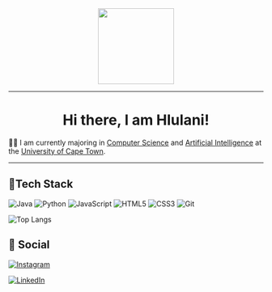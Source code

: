 <!-- This cool guy pc gif -->
<div align="center">
  <img height="150" src="https://media.giphy.com/media/M9gbBd9nbDrOTu1Mqx/giphy.gif"  />
</div>

---
<!-- greetings and who am i? -->
<h1 align='center'>Hi there, I am Hlulani!</h1>

<!-- about me -->
👨‍💻 I am currently majoring in [Computer Science](https://en.wikipedia.org/wiki/Computer_science) and [Artificial Intelligence](https://en.wikipedia.org/wiki/Artificial_intelligence) at the [University of Cape Town](https://en.wikipedia.org/wiki/University_of_Cape_Town).

---

<!-- languages i know how to code in and the tools that i use... -->
## 🤖Tech Stack
![Java](https://img.shields.io/badge/Java-ED8B00?style=for-the-badge&logo=openjdk&logoColor=white) ![Python](https://img.shields.io/badge/Python-3776AB?style=for-the-badge&logo=python&logoColor=white) ![JavaScript](https://img.shields.io/badge/javascript-%23323330.svg?style=for-the-badge&logo=javascript&logoColor=%23F7DF1E) ![HTML5](https://img.shields.io/badge/html5-%23E34F26.svg?style=for-the-badge&logo=html5&logoColor=white) ![CSS3](https://img.shields.io/badge/CSS3-1572B6?style=for-the-badge&logo=css3&logoColor=white) ![Git](https://img.shields.io/badge/git-%23F05033.svg?style=for-the-badge&logo=git&logoColor=white)

<!-- most used language stats -->
![Top Langs](https://github-readme-stats.vercel.app/api/top-langs/?username=myambohlulani&layout=compact&theme=dark)

<!-- social media -->
## 💭 Social
[![Instagram](https://img.shields.io/badge/Instagram-%23E4405F.svg?style=for-the-badge&logo=Instagram&logoColor=white)](https://www.instagram.com/hlulanimyamb0)

[![LinkedIn](https://img.shields.io/badge/linkedin-%230077B5.svg?style=for-the-badge&logo=linkedin&logoColor=white)](https://www.linkedin.com/in/hlulanimyamb0)

